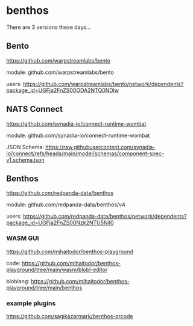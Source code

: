 # benthos

There are 3 versions these days...

## Bento

https://github.com/warpstreamlabs/bento

module: github.com/warpstreamlabs/bento

users: https://github.com/warpstreamlabs/bento/network/dependents?package_id=UGFja2FnZS00ODA2NTQ0NDIw


## NATS Connect

https://github.com/synadia-io/connect-runtime-wombat

module: github.com/synadia-io/connect-runtime-wombat

JSON Schema: https://raw.githubusercontent.com/synadia-io/connect/refs/heads/main/model/schemas/component-spec-v1.schema.json



## Benthos


https://github.com/redpanda-data/benthos

module: github.com/redpanda-data/benthos/v4

users: https://github.com/redpanda-data/benthos/network/dependents?package_id=UGFja2FnZS00Nzk2NTU5NjI0


### WASM GUI

https://github.com/mihaitodor/benthos-playground

code: https://github.com/mihaitodor/benthos-playground/tree/main/wasm/blobl-editor

bloblang: https://github.com/mihaitodor/benthos-playground/tree/main/benthos

### example plugins

https://github.com/sagikazarmark/benthos-qrcode


